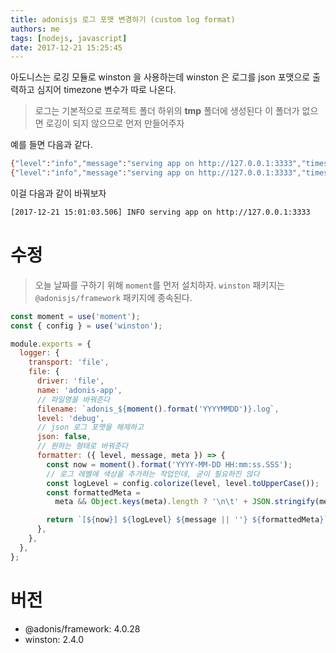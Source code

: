 ```yaml
---
title: adonisjs 로그 포맷 변경하기 (custom log format)
authors: me
tags: [nodejs, javascript]
date: 2017-12-21 15:25:45
---
```


아도니스는 로깅 모듈로 winston 을 사용하는데 winston 은 로그를 json 포맷으로 출력하고 심지어 timezone 변수가 따로 나온다.

> 로그는 기본적으로 프로젝트 폴더 하위의 **tmp** 폴더에 생성된다
> 이 폴더가 없으면 로깅이 되지 않으므로 먼저 만들어주자

예를 들면 다음과 같다.

```bash
{"level":"info","message":"serving app on http://127.0.0.1:3333","timestamp":"2017-12-21T05:34:50.235Z"}
{"level":"info","message":"serving app on http://127.0.0.1:3333","timestamp":"2017-12-21T05:45:32.220Z"}
```

이걸 다음과 같이 바꿔보자

```bash
[2017-12-21 15:01:03.506] INFO serving app on http://127.0.0.1:3333
```

# 수정

> 오늘 날짜를 구하기 위해 `moment`를 먼저 설치하자.
> `winston` 패키지는 `@adonisjs/framework` 패키지에 종속된다.

```js title="config/app.js"
const moment = use('moment');
const { config } = use('winston');

module.exports = {
  logger: {
    transport: 'file',
    file: {
      driver: 'file',
      name: 'adonis-app',
      // 파일명을 바꿔준다
      filename: `adonis_${moment().format('YYYYMMDD')}.log`,
      level: 'debug',
      // json 로그 포맷을 해제하고
      json: false,
      // 원하는 형태로 바꿔준다
      formatter: ({ level, message, meta }) => {
        const now = moment().format('YYYY-MM-DD HH:mm:ss.SSS');
        // 로그 레벨에 색상을 추가하는 작업인데, 굳이 필요하진 않다
        const logLevel = config.colorize(level, level.toUpperCase());
        const formattedMeta =
          meta && Object.keys(meta).length ? '\n\t' + JSON.stringify(meta) : '';

        return `[${now}] ${logLevel} ${message || ''} ${formattedMeta}`;
      },
    },
  },
};
```

# 버전

- @adonis/framework: 4.0.28
- winston: 2.4.0
